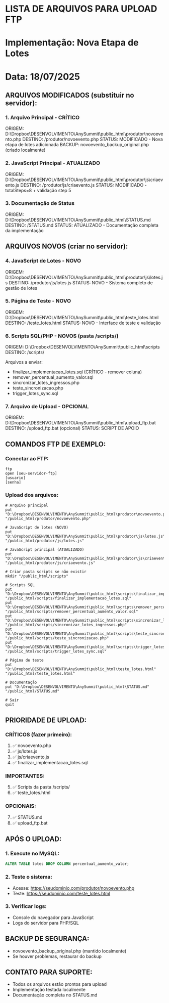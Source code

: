 # LISTA DE ARQUIVOS PARA UPLOAD FTP
# Implementação: Nova Etapa de Lotes
# Data: 18/07/2025

## ARQUIVOS MODIFICADOS (substituir no servidor):

### 1. Arquivo Principal - CRÍTICO
ORIGEM: D:\Dropbox\DESENVOLVIMENTO\AnySummit\public_html\produtor\novoevento.php
DESTINO: /produtor/novoevento.php
STATUS: MODIFICADO - Nova etapa de lotes adicionada
BACKUP: novoevento_backup_original.php (criado localmente)

### 2. JavaScript Principal - ATUALIZADO  
ORIGEM: D:\Dropbox\DESENVOLVIMENTO\AnySummit\public_html\produtor\js\criaevento.js
DESTINO: /produtor/js/criaevento.js
STATUS: MODIFICADO - totalSteps=8 + validação step 5

### 3. Documentação de Status
ORIGEM: D:\Dropbox\DESENVOLVIMENTO\AnySummit\public_html\STATUS.md
DESTINO: /STATUS.md
STATUS: ATUALIZADO - Documentação completa da implementação

## ARQUIVOS NOVOS (criar no servidor):

### 4. JavaScript de Lotes - NOVO
ORIGEM: D:\Dropbox\DESENVOLVIMENTO\AnySummit\public_html\produtor\js\lotes.js
DESTINO: /produtor/js/lotes.js
STATUS: NOVO - Sistema completo de gestão de lotes

### 5. Página de Teste - NOVO
ORIGEM: D:\Dropbox\DESENVOLVIMENTO\AnySummit\public_html\teste_lotes.html
DESTINO: /teste_lotes.html
STATUS: NOVO - Interface de teste e validação

### 6. Scripts SQL/PHP - NOVOS (pasta /scripts/)
ORIGEM: D:\Dropbox\DESENVOLVIMENTO\AnySummit\public_html\scripts\
DESTINO: /scripts/

Arquivos a enviar:
- finalizar_implementacao_lotes.sql (CRÍTICO - remover coluna)
- remover_percentual_aumento_valor.sql
- sincronizar_lotes_ingressos.php 
- teste_sincronizacao.php
- trigger_lotes_sync.sql

### 7. Arquivo de Upload - OPCIONAL
ORIGEM: D:\Dropbox\DESENVOLVIMENTO\AnySummit\public_html\upload_ftp.bat
DESTINO: /upload_ftp.bat (opcional)
STATUS: SCRIPT DE APOIO

## COMANDOS FTP DE EXEMPLO:

### Conectar ao FTP:
```
ftp
open [seu-servidor-ftp]
[usuario]
[senha]
```

### Upload dos arquivos:
```
# Arquivo principal
put "D:\Dropbox\DESENVOLVIMENTO\AnySummit\public_html\produtor\novoevento.php" "/public_html/produtor/novoevento.php"

# JavaScript de lotes (NOVO)
put "D:\Dropbox\DESENVOLVIMENTO\AnySummit\public_html\produtor\js\lotes.js" "/public_html/produtor/js/lotes.js"

# JavaScript principal (ATUALIZADO)
put "D:\Dropbox\DESENVOLVIMENTO\AnySummit\public_html\produtor\js\criaevento.js" "/public_html/produtor/js/criaevento.js"

# Criar pasta scripts se não existir
mkdir "/public_html/scripts"

# Scripts SQL
put "D:\Dropbox\DESENVOLVIMENTO\AnySummit\public_html\scripts\finalizar_implementacao_lotes.sql" "/public_html/scripts/finalizar_implementacao_lotes.sql"
put "D:\Dropbox\DESENVOLVIMENTO\AnySummit\public_html\scripts\remover_percentual_aumento_valor.sql" "/public_html/scripts/remover_percentual_aumento_valor.sql"
put "D:\Dropbox\DESENVOLVIMENTO\AnySummit\public_html\scripts\sincronizar_lotes_ingressos.php" "/public_html/scripts/sincronizar_lotes_ingressos.php"
put "D:\Dropbox\DESENVOLVIMENTO\AnySummit\public_html\scripts\teste_sincronizacao.php" "/public_html/scripts/teste_sincronizacao.php"
put "D:\Dropbox\DESENVOLVIMENTO\AnySummit\public_html\scripts\trigger_lotes_sync.sql" "/public_html/scripts/trigger_lotes_sync.sql"

# Página de teste
put "D:\Dropbox\DESENVOLVIMENTO\AnySummit\public_html\teste_lotes.html" "/public_html/teste_lotes.html"

# Documentação
put "D:\Dropbox\DESENVOLVIMENTO\AnySummit\public_html\STATUS.md" "/public_html/STATUS.md"

# Sair
quit
```

## PRIORIDADE DE UPLOAD:

### CRÍTICOS (fazer primeiro):
1. ✅ novoevento.php
2. ✅ js/lotes.js  
3. ✅ js/criaevento.js
4. ✅ finalizar_implementacao_lotes.sql

### IMPORTANTES:
5. ✅ Scripts da pasta /scripts/
6. ✅ teste_lotes.html

### OPCIONAIS:
7. ✅ STATUS.md
8. ✅ upload_ftp.bat

## APÓS O UPLOAD:

### 1. Execute no MySQL:
```sql
ALTER TABLE lotes DROP COLUMN percentual_aumento_valor;
```

### 2. Teste o sistema:
- Acesse: https://seudominio.com/produtor/novoevento.php
- Teste: https://seudominio.com/teste_lotes.html

### 3. Verificar logs:
- Console do navegador para JavaScript
- Logs do servidor para PHP/SQL

## BACKUP DE SEGURANÇA:
- novoevento_backup_original.php (mantido localmente)
- Se houver problemas, restaurar do backup

## CONTATO PARA SUPORTE:
- Todos os arquivos estão prontos para upload
- Implementação testada localmente
- Documentação completa no STATUS.md
